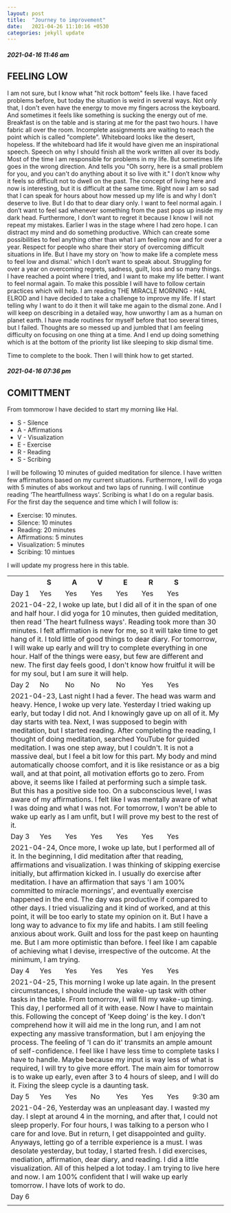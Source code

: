 ```yaml
---
layout: post
title:  "Journey to improvement"
date:   2021-04-26 11:10:16 +0530
categories: jekyll update
--- 
```

##### 2021-04-16 11:46 am
## FEELING LOW
I am not sure, but I know what "hit rock bottom" feels like. I have faced problems before, but today the situation is weird in several ways. Not only that, I don't even have the energy to move my fingers across the keyboard. And sometimes it feels like something is sucking the energy out of me. Breakfast is on the table and is staring at me for the past two hours. I have fabric all over the room. Incomplete assignments are waiting to reach the point which is called "complete". Whiteboard looks like the desert, hopeless. If the whiteboard had life it would have given me an inspirational speech. Speech on why I should finish all the work written all over its body. Most of the time I am responsible for problems in my life. But sometimes life goes in the wrong direction. And tells you "Oh sorry, here is a small problem for you, and you can't do anything about it so live with it."  I don’t know why it feels so difficult not to dwell on the past. The concept of living here and now is interesting, but it is difficult at the same time.  Right now I am so sad that I can speak for hours about how messed up my life is and why I don’t deserve to live. But I do that to dear diary only.  I want to feel normal again. I don’t want to feel sad whenever something from the past pops up inside my dark head. Furthermore, I don’t want to regret it because I know I will not repeat my mistakes. Earlier I was in the stage where I had zero hope. I can distract my mind and do something productive. Which can create some possibilities to feel anything other than what I am feeling now and for over a year.   Respect for people who share their story of overcoming difficult situations in life. But I have my story on 'how to make life a complete mess to feel low and dismal.' which I don’t want to speak about. Struggling for over a year on overcoming regrets, sadness, guilt, loss and so many things. I have reached a point where I tried, and I want to make my life better. I want to feel normal again. To make this possible I will have to follow certain practices which will help.   I am reading THE MIRACLE MORNING - HAL ELROD and I have decided to take a challenge to improve my life. If I start telling why I want to do it then it will take me again to the dismal zone. And I will keep on describing in a detailed way, how unworthy I am as a human on planet earth. I have made routines for myself before that too several times, but I failed. Thoughts are so messed up and jumbled that I am feeling difficulty on focusing on one thing at a time. And I end up doing something which is at the bottom of the priority list like sleeping to skip dismal time.

Time to complete to the book. Then I will think how to get started. 

##### 2021-04-16 07:36 pm

## COMITTMENT

From tommorow I have decided to start my morning like Hal. 
* S - Silence
* A - Affirmations
* V - Visualization
* E - Exercise
* R - Reading
* S - Scribing

I will be following 10 minutes of guided meditation for silence. I have written few affirmations based on my current situations. Furthermore, I will do yoga with 5 minutes of abs workout and two laps of running. I will continue reading ‘The heartfullness ways’. Scribing is what I do on a regular basis. For the first day the sequence and time which I will follow is:
* Exercise: 10 minutes. 
* Silence: 10 minutes
* Reading: 20 minutes
* Affirmations: 5 minutes
* Visualization: 5 minutes
* Scribing: 10 mintues

I will update my progress here in this table. 

<table>
  <tr>
    <th></th>
    <th>S</th>
    <th>A</th>
    <th>V</th>
    <th>E</th>
    <th>R</th>
    <th>S</th>
    <th></th>
  </tr>
  <tr>
    <td>Day 1</td>
    <td>Yes </td>
    <td>Yes </td>
    <td>Yes</td>
    <td>Yes</td>
    <td>Yes</td>
    <td>Yes</td>
  </tr>
  <tr>
    <td colspan="8">2021-04-22, I woke up late, but I did all of it in the span of one and half hour. I did yoga for 10 minutes, then guided meditation, then read 'The heart fullness ways'. Reading took more than 30 minutes. I felt affirmation is new for me, so it will take time to get hang of it. I told little of good things to dear diary. For tomorrow, I will wake up early and will try to complete everything in one hour. Half of the things were easy, but few are different and new. The first day feels good, I don't know how fruitful it will be for my soul, but I am sure it will help.</td>
  
  </tr>
 <tr>
    <td>Day 2</td>
    <td>No</td>
    <td>No</td>
    <td>No</td>
    <td>No</td>
    <td>Yes</td>
    <td>Yes</td>
  </tr>
  <tr>
    <td colspan="8">2021-04-23, Last night I had a fever. The head was warm and heavy. Hence, I woke up very late. Yesterday I tried waking up early, but today I did not. And I knowingly gave up on all of it. My day starts with tea. Next, I was supposed to begin with meditation, but I started reading. After completing the reading, I thought of doing meditation, searched YouTube for guided meditation. I was one step away, but I couldn't. It is not a massive deal, but I feel a bit low for this part. My body and mind automatically choose comfort, and it is like resistance or as a big wall, and at that point, all motivation efforts go to zero. From above, it seems like I failed at performing such a simple task. <br/>
But this has a positive side too. On a subconscious level, I was aware of my affirmations. I felt like I was mentally aware of what I was doing and what I was not. For tomorrow, I won't be able to wake up early as I am unfit, but I will prove my best to the rest of it.</td>
  
  </tr>
  <tr>
    <td>Day 3</td>
    <td>Yes</td>
    <td>Yes</td>
    <td>Yes</td>
    <td>Yes</td>
    <td>Yes</td>
    <td>Yes</td>
  </tr>
  <tr>
    <td colspan="8">2021-04-24, Once more, I woke up late, but I performed all of it. In the beginning, I did meditation after that reading, affirmations and visualization. I was thinking of skipping exercise initially, but affirmation kicked in. I usually do exercise after meditation. I have an affirmation that says 'I am 100% committed to miracle mornings', and eventually exercise happened in the end. The day was productive if compared to other days. I tried visualizing and it kind of worked, and at this point, it will be too early to state my opinion on it. But I have a long way to advance to fix my life and habits. I am still feeling anxious about work. Guilt and loss for the past keep on haunting me. But I am more optimistic than before. I feel like I am capable of achieving what I devise, irrespective of the outcome. At the minimum, I am trying.</td>
  
  </tr>
  <tr>
    <td>Day 4</td>
    <td>Yes</td>
    <td>Yes</td>
    <td>Yes</td>
    <td>Yes</td>
    <td>Yes</td>
    <td>Yes</td>
  </tr>
  <tr>
    <td colspan="8">2021-04-25, This morning I woke up late again. In the present circumstances, I should include the wake-up task with other tasks in the table. From tomorrow, I will fill my wake-up timing. This day, I performed all of it with ease. Now I have to maintain this. Following the concept of 'Keep doing' is the key. I don't comprehend how it will aid me in the long run, and I am not expecting any massive transformation, but I am enjoying the process. The feeling of 'I can do it' transmits an ample amount of self-confidence. I feel like I have less time to complete tasks I have to handle. Maybe because my input is way less of what is required, I will try to give more effort. The main aim for tomorrow is to wake up early, even after 3 to 4 hours of sleep, and I will do it. Fixing the sleep cycle is a daunting task.  </td>
   
  </tr>
  <tr>
    <td>Day 5</td>
    <td>Yes</td>
    <td>Yes</td>
    <td>No</td>
    <td>Yes</td>
    <td>Yes</td>
    <td>Yes</td>
    <td>9:30 am</td>
  </tr>
  <tr>
    <td colspan="8">2021-04-26, Yesterday was an unpleasant day. I wasted my day. I slept at around 4 in the morning, and after that, I could not sleep properly. For four hours, I was talking to a person who I care for and love. But in return, I get disappointed and guilty. Anyways, letting go of a terrible experience is a must. I was desolate yesterday, but today, I started fresh. I did exercises, mediation, affirmation, dear diary, and reading. I did a little visualization.  All of this helped a lot today. I am trying to live here and now. I am 100% confident that I will wake up early tomorrow. I have lots of work to do. </td>
  
  </tr>
   <tr>
    <td>Day 6</td>
    <td></td>
    <td></td>
    <td></td>
    <td></td>
    <td></td>
    <td></td>
    <td></td>
  </tr>
  <tr>
    <td colspan="8">  </td>
  
  </tr>
</table>
